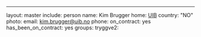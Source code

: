 ---
layout: master
include: person
name: Kim Brugger
home: <a href="https://uib.no/">UIB</a>
country: "NO"
photo: 
email: kim.brugger@uib.no
phone: 
on_contract: yes
has_been_on_contract: yes
groups:
  tryggve2:
